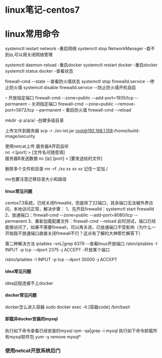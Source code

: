 # linux笔记-centos7

# linux常用命令
systemctl restart network -重启网络
systemctl stop NetworkManager -查不到ip,可以用关闭网络管理

systemctl daemon-reload -重启docker
systemctl restart docker -重启docker
systemctl status docker  -查看状态

firewall-cmd --state --查看防火墙状态
systemctl stop firewalld.service --停止防火墙
systemctl disable firewalld.service --防止防火墙开机自启

– 开放指定端口
firewall-cmd --zone=public --add-port=1935/tcp --permanent
– 关闭指定端口
firewall-cmd --zone=public --remove-port=5672/tcp --permanent
– 重启防火墙
firewall-cmd --reload

mkdir -p a/a/a/ -创建多级目录

上传文件到服务器
scp -r  ./sn-iot.jar  root@192.168.1.158:/home/build-image/security

使用netcat上传
服务器A开启监听  
nc -l  [port]  >  [文件名可随意填]  
服务器B发送数据
nc [ip] [port] < [要发送给的文件]

删除多个文件和目录 
rm -rf ./xx  xx  xx xx
记住一定加./

mv也要注意迁移目录大小和路径

#### linux常见问题
centos7.3系统，已经关闭firewalld，但是除了22端口，其余端口无法被外界访问，本地访问正常，解决步骤：
1、先开启firewalld：systemctl start firewalld
2、放通端口：firewall-cmd --zone=public --add-port=8080/tcp --permanent
3、重新加载配置文件：firewall-cmd --reload
此时测试，端口已经能够访问了，如果不需要firewall，可以再关闭，已放通端口不受影响（为什么一开始我不放通端口直接关闭firewall不行？这点有了解的大神帮忙解答下）


第二种解决方法
iptables -vnL|grep 6379 --查看linux开放端口
/sbin/iptables -I INPUT -p tcp --dport 2375 -j ACCEPT -开放某个端口

/sbin/iptables -I INPUT -p tcp --dport 30000 -j ACCEPT


#### idea常见问题
idea远程连接不上docker

#### docker常见问题
docker怎么进入容器
sudo docker exec -it [容器code] /bin/bash

#### 卸载非docker安装的mysql
执行如下命令查看已经安装的mysql
rpm -qa|grep -i mysql
执行如下命令卸载所有mysql软件包
yum -y remove mysql*

### 使用netcat开放系统后门


